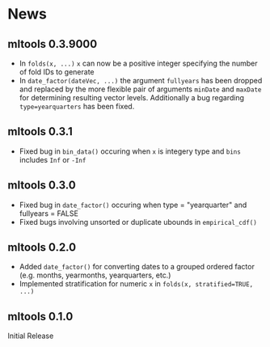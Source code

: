 # News

## mltools 0.3.9000

- In `folds(x, ...)` `x` can now be a positive integer specifying the number of fold IDs to generate
- In `date_factor(dateVec, ...)` the argument `fullyears` has been dropped and replaced by the more flexible pair of arguments `minDate` and `maxDate` for determining resulting vector levels.  Additionally a bug regarding `type=yearquarters` has been fixed.

## mltools 0.3.1

- Fixed bug in `bin_data()` occuring when `x` is integery type and `bins` includes `Inf` or `-Inf`

## mltools 0.3.0

- Fixed bug in `date_factor()` occuring when type = "yearquarter" and fullyears = FALSE
- Fixed bugs involving unsorted or duplicate ubounds in `empirical_cdf()`

## mltools 0.2.0

- Added `date_factor()` for converting dates to a grouped ordered factor (e.g. months, yearmonths, yearquarters, etc.)
- Implemented stratification for numeric `x` in `folds(x, stratified=TRUE, ...)`

## mltools 0.1.0

Initial Release
